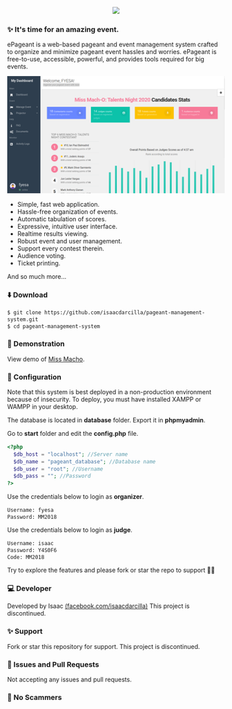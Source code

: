 <p align="center"><img src="https://upload.wikimedia.org/wikipedia/commons/thumb/2/27/PHP-logo.svg/1280px-PHP-logo.svg.png" width="250"></p>

### ✨ It's time for an amazing event.

ePageant is a web-based pageant and event management system crafted to organize and minimize pageant event hassles and worries. ePageant is free-to-use, accessible, powerful, and provides tools required for big events.

![](https://github.com/isaacdarcilla/pageant-management-system/blob/master/assets/DeepinScreenshot_select-area_20200302113826.png)

- Simple, fast web application.
- Hassle-free organization of events.
- Automatic tabulation of scores.
- Expressive, intuitive user interface.
- Realtime results viewing.
- Robust event and user management.
- Support every contest therein.
- Audience voting.
- Ticket printing.

And so much more...

### ⬇️ Download 

```
$ git clone https://github.com/isaacdarcilla/pageant-management-system.git
$ cd pageant-management-system
```

### 🤘 Demonstration

View demo of [Miss Macho](http://missmacho.herokuapp.com/).

### 📒 Configuration

Note that this system is best deployed in a non-production environment because of insecurity. To deploy, you must have installed XAMPP or WAMPP in your desktop.

The database is located in **database** folder. Export it in **phpmyadmin**.

Go to **start** folder and edit the **config.php** file.

```php
<?php
  $db_host = "localhost"; //Server name
  $db_name = "pageant_database"; //Database name	
  $db_user = "root"; //Username
  $db_pass = ""; //Password
?>
```

Use the credentials below to login as **organizer**.
```
Username: fyesa
Password: MM2018
```
Use the credentials below to login as **judge**.
```
Username: isaac
Password: Y4S0F6
Code: MM2018
```

Try to explore the features and please fork or star the repo to support 🎉✨

### 💻 Developer

Developed by Isaac [(facebook.com/isaacdarcilla)](https://web.facebook.com/isaacdarcilla)
This project is discontinued.

### ✨ Support

Fork or star this repository for support. This project is discontinued.

### 🐞 Issues and Pull Requests

Not accepting any issues and pull requests. 

### 🚫 No Scammers
